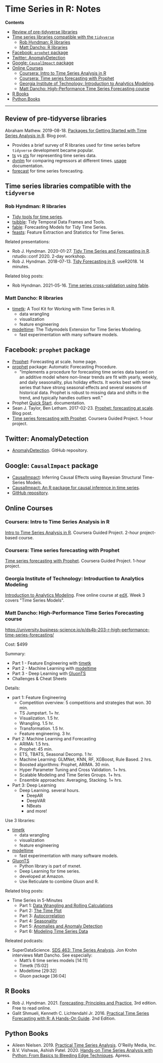 # Time Series in R: Notes

**Contents**

* [Review of pre-tidyverse libraries](#review-of-pre-tidyverse-libraries)
* [Time series libraries compatible with the `tidyverse`](#time-series-libraries-compatible-with-the-tidyverse)
    * [Rob Hyndman: R libraries](#rob-hyndman-r-libraries)
    * [Matt Dancho: R libraries](#matt-dancho-r-libraries)
* [Facebook: `prophet` package](#facebook-prophet-package)
* [Twitter: AnomalyDetection](#twitter-anomalydetection)
* [Google: `CausalImpact` package](#google-causalimpact-package)
* [Online Courses](#online-courses)
    * [Coursera: Intro to Time Series Analysis in R](#coursera-intro-to-time-series-analysis-in-r)
    * [Coursera: Time series forecasting with Prophet](#coursera-time-series-forecasting-with-prophet)
    * [Georgia Institute of Technology: Introduction to Analytics Modeling](#georgia-institute-of-technology-introduction-to-analytics-modeling).
    * [Matt Dancho: High-Performance Time Series Forecasting course](#matt-dancho-high-performance-time-series-forecasting-course)
* [R Books](#r-books)
* [Python Books](#python-books)

---

## Review of pre-tidyverse libraries
Abraham Mathew. 2019-08-18. [Packages for Getting Started with Time Series Analysis in R](https://mathewanalytics.com/packages-for-getting-started-with-time-series-analysis-in-r/). Blog post.

* Provides a brief survey of R libraries used for time series before `tidyverse` development became popular.
* [ts](https://rdrr.io/r/stats/ts.html) vs [xts](https://joshuaulrich.github.io/xts/) for representing time series data.
* [dynlm](https://rdrr.io/cran/dynlm/api/) for comparing regressors at different times. [usage](https://www.rdocumentation.org/packages/dynlm/versions/0.3-6/topics/dynlm) documentation.
* [forecast](https://robjhyndman.com/publications/automatic-forecasting/) for time series forecasting.

## Time series libraries compatible with the `tidyverse`
### Rob Hyndman: R libraries
* [Tidy tools for time series](https://tidyverts.org/).
* [tsibble](https://tsibble.tidyverts.org/): Tidy Temporal Data Frames and Tools.
* [fable](https://fable.tidyverts.org/): Forecasting Models for Tidy Time Series.
* [feasts](https://feasts.tidyverts.org/): Feature Extraction and Statistics for Time Series.

Related presentations:

* Rob J. Hyndman. 2020-01-27. [Tidy Time Series and Forecasting in R](https://github.com/rstudio-conf-2020/time-series-forecasting). rstudio::conf 2020. 2-day workshop.
* Rob J. Hyndman. 2018-07-13. [Tidy Forecasting in R](https://www.youtube.com/watch?v=MemnYSGeJ34). useR2018. 14 minutes.

Related blog posts:

* Rob Hyndman. 2021-05-16. [Time series cross-validation using fable](https://robjhyndman.com/hyndsight/tscv-fable/).

### Matt Dancho: R libraries
* [timetk](https://business-science.github.io/timetk/): A Tool Kit for Working with Time Series in R.
    * data wrangling
    * visualization
    * feature engineering
* [modeltime](https://business-science.github.io/modeltime/): The Tidymodels Extension for Time Series Modeling.
    * fast experimentation with many software models.

## Facebook: `prophet` package
* [Prophet](https://facebook.github.io/prophet/): Forecasting at scale. home page.
* [prophet](https://cran.r-project.org/package=prophet) package: Automatic Forecasting Procedure.
    * "Implements a procedure for forecasting time series data based on an additive model where non-linear trends are fit with yearly, weekly, and daily seasonality, plus holiday effects. It works best with time series that have strong seasonal effects and several seasons of historical data. Prophet is robust to missing data and shifts in the trend, and typically handles outliers well."
* Prophet [Quick Start](https://facebook.github.io/prophet/docs/quick_start.html). documentation.
* Sean J. Taylor, Ben Letham. 2017-02-23. [Prophet: forecasting at scale](https://research.fb.com/blog/2017/02/prophet-forecasting-at-scale/). Blog post.
* [Time series forecasting with Prophet](https://www.coursera.org/projects/time-series-forecasting-with-prophet). Coursera Guided Project. 1-hour project.

## Twitter: AnomalyDetection
* [AnomalyDetection](https://github.com/twitter/AnomalyDetection). GitHub repository.

## Google: `CausalImpact` package
* [CausalImpact](https://google.github.io/CausalImpact/CausalImpact.html): Inferring Causal Effects using Bayesian Structural Time-Series Models.
* [CausalImpact: An R package for causal inference in time series](https://google.github.io/CausalImpact/).
* [GitHub repository](https://github.com/google/CausalImpact).

## Online Courses
### Coursera: Intro to Time Series Analysis in R
[Intro to Time Series Analysis in R](https://www.coursera.org/projects/intro-time-series-analysis-in-r). Coursera Guided Project. 2-hour project-based course.

### Coursera: Time series forecasting with Prophet
[Time series forecasting with Prophet](https://www.coursera.org/projects/time-series-forecasting-with-prophet). Coursera Guided Project. 1-hour project.

### Georgia Institute of Technology: Introduction to Analytics Modeling
[Introduction to Analytics Modeling](https://www.edx.org/course/introduction-to-analytics-modeling). Free online course at [edX](https://www.edx.org/). Week 3 covers "Time Series Models".

### Matt Dancho: High-Performance Time Series Forecasting course
https://university.business-science.io/p/ds4b-203-r-high-performance-time-series-forecasting/

Cost: $499

Summary:

* Part 1 - Feature Engineering with [timetk](https://cran.r-project.org/package=timetk)
* Part 2 - Machine Learning with [modeltime](https://cran.r-project.org/package=modeltime)
* Part 3 - Deep Learning with [GluonTS](https://gluon-ts.mxnet.io/)
* Challenges & Cheat Sheets

Details:

* part 1: Feature Engineering
    * Competition overview: 5 competitions and strategies that won. 30 min.
    * TS Jumpstart. 1+ hr.
    * Visualization. 1.5 hr.
    * Wrangling. 1.5 hr.
    * Transformation. 1.5 hr.
    * Feature engineering. 3 hr.
* Part 2: Machine Learning and Forecasting
    * ARIMA: 1.5 hrs.
    * Prophet: 45 min.
    * ETS, TBATS, Seasonal Decomp. 1 hr.
    * Machine Learning: GLMNet, KNN, RF, XGBoost, Rule Based. 2 hrs.
    * Boosted algorithms: Prophet, ARIMA. 30 min.
    * Hyper Parameter Tuning and Cross Validation. 1+ hrs.
    * Scalable Modeling and Time Series Groups. 1+ hrs.
    * Ensemble approaches: Averaging, Stacking. 1+ hrs.
* Part 3: Deep Learning
    * Deep Learning. several hours.
        * DeepAR
        * DeepVAR
        * NBeats
        * and more!

Use 3 libraries:

* [timetk](https://cran.r-project.org/package=timetk)
    * data wrangling
    * visualization
    * feature engineering
* [modeltime](https://cran.r-project.org/package=modeltime)
    * fast experimentation with many software models.
* [GluonTS](https://gluon-ts.mxnet.io/)
    * Python library is part of mxnet.
    * Deep Learning for time series.
    * developed at Amazon.
    * Use Reticulate to combine Gluon and R.

Related blog posts:

* Time Series in 5-Minutes
    * Part 1: [Data Wrangling and Rolling Calculations](https://www.business-science.io/code-tools/2020/08/19/five-minute-time-series-rolling-calculations.html)
    * Part 2: [The Time Plot](https://www.business-science.io/code-tools/2020/06/08/five-minute-time-series-time-plot.html)
    * Part 3: [Autocorrelation](https://www.business-science.io/code-tools/2020/06/17/five-minute-time-series-part-2.html)
    * Part 4: [Seasonality](https://www.business-science.io/code-tools/2020/08/26/five-minute-time-series-seasonality.html)
    * Part 5: [Anomalies and Anomaly Detection](https://www.business-science.io/code-tools/2020/09/02/five-minute-time-series-anomaly-detection.html)
    * Part 6: [Modeling Time Series Data](https://www.business-science.io/code-tools/2020/09/09/five-minute-time-series-modeling-data.html)

Releated podcasts:

* SuperDataScience. [SDS 463: Time Series Analysis](https://www.superdatascience.com/podcast/time-series-analysis). Jon Krohn interviews Matt Dancho. See especially:
    * Matt’s 6 time series models [14:11]
    * Timetk [15:02]
    * Modeltime [29:32]
    * Gluon package [36:04]

## R Books
* Rob J. Hyndman. 2021. [Forecasting: Principles and Practice](https://otexts.com/fpp3/), 3rd edition. Free to read online.
* Galit Shmueli, Kenneth C. Lichtendahl Jr. 2016. [Practical Time Series Forecasting with R: A Hands-On Guide](http://www.forecastingbook.com/). 2nd Edition.

## Python Books
* Aileen Nielsen. 2019. [Practical Time Series Analysis](https://learning.oreilly.com/library/view/practical-time-series/9781492041641/). O'Reilly Media, Inc.
* B.V. Vishwas, Ashish Patel. 2020. [Hands-on Time Series Analysis with Python: From Basics to Bleeding Edge Techniques](https://learning.oreilly.com/library/view/hands-on-time-series/9781484259924/). Apress.
